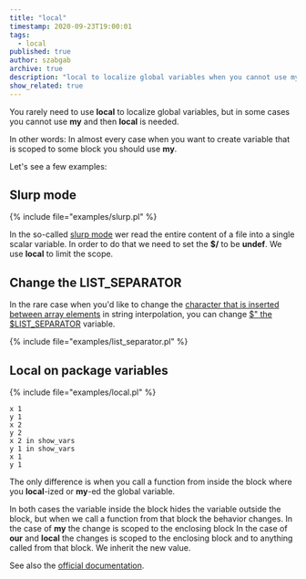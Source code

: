 ```yaml
---
title: "local"
timestamp: 2020-09-23T19:00:01
tags:
  - local
published: true
author: szabgab
archive: true
description: "local to localize global variables when you cannot use my."
show_related: true
---
```



You rarely need to use **local** to localize global variables, but in some cases you cannot use **my** and then <b>local</b> is needed.

In other words: In almost every case when you want to create variable that is scoped to some block you should use **my**.


Let's see a few examples:

## Slurp mode

{% include file="examples/slurp.pl" %}

In the so-called [slurp mode](/slurp) wer read the entire content of a file into a single scalar variable. In order to do that we need to set
the **$/** to be **undef**. We use <b>local</b> to limit the scope.

## Change the LIST_SEPARATOR

In the rare case when you'd like to change the [character that is inserted between array elements](/list-separator) in string interpolation,
you can change [$" the $LIST_SEPARATOR](list-separator) variable.

{% include file="examples/list_separator.pl" %}

## Local on package variables

{% include file="examples/local.pl" %}

```
x 1
y 1
x 2
y 2
x 2 in show_vars
y 1 in show_vars
x 1
y 1
```

The only difference is when you call a function from inside the block where you **local**-ized or **my**-ed the global variable.

In both cases the variable inside the block hides the variable outside the block, but when we call a function from that block
the behavior changes.
In the case of **my** the change is scoped to the enclosing block
In the case of **our** and **local** the changes is scoped to the enclosing block and to anything called from that block. We inherit the new value.

See also the [official documentation](https://metacpan.org/pod/perlfunc#local-EXPR).
